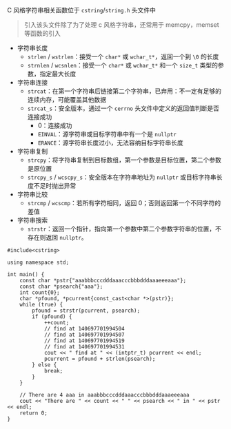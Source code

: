 C 风格字符串相关函数位于 `cstring`/`string.h` 头文件中

> 引入该头文件除了为了处理 c 风格字符串，还常用于 memcpy，memset 等函数的引入

* 字符串长度
    * `strlen` / `wstrlen`：接受一个 `char*` 或 `wchar_t*`，返回一个到 `\0` 的长度
    * `strnlen` / `wcsnlen`：接受一个 `char*` 或 `wchar_t*` 和一个 `size_t` 类型的参数，指定最大长度
* 字符串连接
    * `strcat`：在第一个字符串后链接第二个字符串，已弃用：不一定有足够的连续内存，可能覆盖其他数据
    * `strcat_s`：安全版本，通过一个 `cerrno` 头文件中定义的返回值判断是否连接成功
        * 0：连接成功
        * `EINVAL`：源字符串或目标字符串中有一个是 `nullptr`
        * `ERANCE`：源字符串长度过小，无法容纳目标字符串长度
* 字符串复制
    * `strcpy`：将字符串复制到目标数组，第一个参数是目标位置，第二个参数是原位置
    * `strcpy_s` / `wcscpy_s`：安全版本在字符串地址为 `nullptr` 或目标字符串长度不足时抛出异常
* 字符串比较
    * `strcmp` / `wcscmp`：若所有字符相同，返回 0；否则返回第一个不同字符的差值
* 字符串搜索
    * `strstr`：返回一个指针，指向第一个参数中第二个参数字符串的位置，不存在则返回 `nullptr`。

```run-cpp
#include<cstring>

using namespace std;

int main() {
    const char *pstr{"aaabbbcccdddaaacccbbbdddaaaeeeaaa"};
    const char *psearch{"aaa"};
    int count{0};
    char *pfound, *pcurrent{const_cast<char *>(pstr)};
    while (true) {
        pfound = strstr(pcurrent, psearch);
        if (pfound) {
            ++count;
            // find at 140697701994504
            // find at 140697701994507
            // find at 140697701994519
            // find at 140697701994531
            cout << " find at " << (intptr_t) pcurrent << endl;
            pcurrent = pfound + strlen(psearch);
        } else {
            break;
        }
    }

    // There are 4 aaa in aaabbbcccdddaaacccbbbdddaaaeeeaaa
    cout << "There are " << count << " " << psearch << " in " << pstr << endl;
    return 0;
}
```
